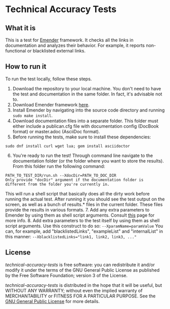 # Technical Accuracy Tests

## What it is

This is a test for [Emender](https://github.com/emender/emender) framework. It checks all the links in documentation and analyzes their behavior. For example, it reports non-functional or blacklisted external links.

## How to run it
To run the test locally, follow these steps.
1. Download the repository to your local machine. You don't need to have the test and documentation in the same folder. In fact, it's advisable not to.
2. Download Emender framework [here](https://github.com/emender/emender).
3. Install Emender by navigating into the source code directory and running `sudo make install`.
4. Download documentation files into a separate folder. This folder must either include a publican.cfg file with documentation config (DocBook format) or master.adoc (AsciiDoc format).
5. Before running the tests, make sure to install these dependencies:
~~~~~~~~
sudo dnf install curl wget lua; gem install asciidoctor
~~~~~~~~
6. You're ready to run the test! Through command line navigate to the documentation folder (or the folder where you want to store the results). From this folder run the following command:
~~~~~~~~
PATH_TO_TEST_DIR/run.sh --XdocDir=PATH_TO_DOC_DIR
Only provide "docDir" argument if the documentation folder is different from the folder you're currently in.
~~~~~~~~
This will run a shell script that basically does all the dirty work before running the actual test. After running it you should see the test output on the screen, as well as a bunch of results.* files in the current folder. These files provide the results in various formats.
7. Add any extra parameters to Emender by using them as shell script arguments. Consult [this](https://github.com/emender/emender/blob/master/doc/man/man1/emend.1.pod) page for more info.
8. Add extra parameters to the test itself by using them as shell script arguments. Use this construct to do so: `--XparamName=paramValue`
You can, for example, add "blacklistedLinks", "exampleList" and "internalList" in this manner: `--XblacklistedLinks="link1, link2, link3, ..."`

## License

*technical-accuracy-tests* is free software: you can redistribute it and/or
modify it under the terms of the GNU General Public License as published by the
Free Software Foundation; version 3 of the License.

*technical-accuracy-tests* is distributed in the hope that it will be useful,
but WITHOUT ANY WARRANTY; without even the implied warranty of MERCHANTABILITY
or FITNESS FOR A PARTICULAR PURPOSE. See the [GNU General Public
License](http://www.gnu.org/licenses/) for more details.

